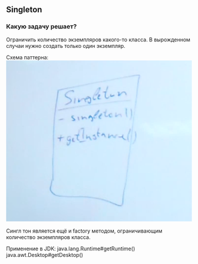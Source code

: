 ## Singleton

### Какую задачу решает?
Ограничить количество экземпляров какого-то класса.
В вырожденном случаи нужно создать только один экземпляр.

Схема паттерна:
<img src="./imgs/img.png">

Сингл тон является ещё и factory методом, ограничивающим количество экземпляров класса.

Применение в JDK:
java.lang.Runtime#getRuntime()
java.awt.Desktop#getDesktop()

